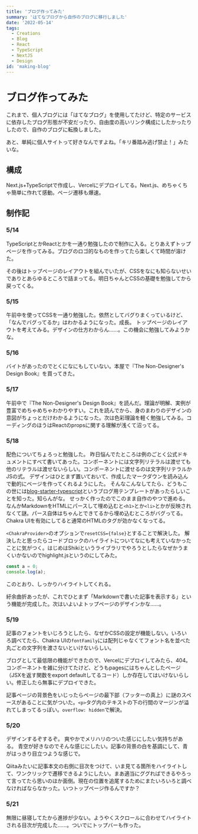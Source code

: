 ```yaml
---
title: 'ブログ作ってみた'
summary: 'はてなブログから自作のブログに移行しました'
date: '2022-05-14'
tags: 
  - Creations
  - Blog
  - React 
  - TypeScript
  - NextJS
  - Design
id: 'making-blog'
---
```


# ブログ作ってみた

これまで、個人ブログには「はてなブログ」を使用してたけど、特定のサービスに依存したブログ形態が不安だったり、自由度の高いリンク構成にしたかったりしたので、自作のブログに転換しました。

あと、単純に個人サイトって好きなんですよね。「キリ番踏み逃げ禁止！」みたいな。


## 構成

Next.js+TypeScriptで作成し、Vercelにデプロイしてる。Next.js、めちゃくちゃ簡単に作れて感動。ページ遷移も爆速。
## 制作記

### 5/14
TypeScriptとかReactとかを一通り勉強したので制作に入る。とりあえずトップページを作ってみる。ブログのロゴ的なものを作ってたら楽しくて時間が溶けた。

その後はトップページのレイアウトを組んでいたが、CSSをなにも知らないせいでありとあらゆるところで詰まってる。明日ちゃんとCSSの基礎を勉強してから戻ってくる。

### 5/15
午前中を使ってCSSを一通り勉強した。依然としてバグりまくっているけど、「なんでバグってるか」はわかるようになった。成長。
トップページのレイアウトを考えてみる。デザインの仕方わからん……。この機会に勉強してみようかな。

### 5/16
バイトがあったのでとくになにもしていない。本屋で『The Non-Designer's Design Book』を買ってきた。

### 5/17
午前中で『The Non-Designer's Design Book』を読んだ。理論が明解、実例が豊富でめちゃめちゃわかりやすい。これを読んでから、身のまわりのデザインの意図がちょっとだけわかるようになった。次は色彩理論を軽く勉強してみる。コーディングのほうはReactのpropsに関する理解が浅くて沼ってる。

### 5/18
配色についてちょろっと勉強した。
昨日悩んでたところは例のごとく公式ドキュメントにすべて書いてあった。コンポーネントには文字列リテラルは渡せても他のリテラルは渡せないらしい。コンポーネントに渡せるのは文字列リテラルかJSの式。
デザインはひとまず置いておいて、作成したマークダウンを読み込んで動的にページを作ってくれるようにした。
そんなこんなしてたら、どうもこの世には[blog-starter-typescript](https://github.com/vercel/next.js/tree/canary/examples/blog-starter-typescript)というブログ用テンプレートがあったらしいことを知った。知らんがな。
せっかく作ったのでこのまま自作のやつで進める。
なんかMarkdownをHTMLにパースして埋め込むと`<h1>`とか`<li>`とかが反映されなくて謎。パース自体はちゃんとできてるから埋め込むところがバグってる。Chakra UIを有効にしてると通常のHTMLのタグが効かなくなってる。

`<ChakraProvider>`のオプションで`resetCSS={false}`とすることで解決した。
解決したと思ったらコードブロックのハイライトについてなにも考えていなかったことに気がつく。はじめはShikiというライブラリでやろうとしたらなぜかうまくいかないのでhighlight.jsというのにしてみた。


```Javascript
const a = 0;
console.log(a);
```
このとおり、しっかりハイライトしてくれる。

紆余曲折あったが、これでひとまず「Markdownで書いた記事を表示する」という機能が完成した。次はいよいよトップページのデザインかな……。

### 5/19
記事のフォントをいじろうとしたら、なぜかCSSの設定が機能しない。いろいろ調べてたら、Chakra UIの`fontFamily`には配列じゃなくてフォント名を並べた丸ごとの文字列を渡さないといけないらしい。

ブログとして最低限の機能ができたので、Vercelにデプロイしてみたら、404。コンポーネントを雑に分けてたけど、どうもpagesにはちゃんとしたページ（JSXを返す関数をexport defaultしてるコード）しか存在してはいけないらしい。修正したら無事にデプロイできた。

記事ページの背景色をいじったらページの最下部（フッターの真上）に謎のスペースがあることに気がついた。`<p>`タグ内のテキストの下の行間のマージンが溢れてしまってるっぽい。`overflow: hidden`で解決。

### 5/20
デザインするぞするぞ。
爽やかでメリハリのついた感じにしたい気持ちがある。
青空が好きなのでそんな感じにしたい。記事の背景の白を基調にして、青がはっきり目立つような感じで。

Qiitaみたいに記事本文の右側に目次をつけて、いま見てる箇所をハイライトして、ワンクリックで遷移できるようにしたい。まあ適当にググればできるやろって言ってたら思いのほか面倒。現在の位置を追尾するためにまたいろいろと調べなければならなかった。いつトップページ作るんですか？

### 5/21
無限に昼寝してたから進捗が少ない。ようやくスクロールに合わせてハイライトされる目次が完成した……。ついでにトップバーも作った。
